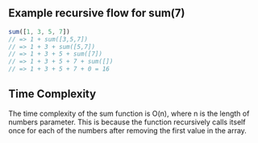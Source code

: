 ## Example recursive flow for sum(7)

```typescript
sum([1, 3, 5, 7])
// => 1 + sum([3,5,7])
// => 1 + 3 + sum([5,7])
// => 1 + 3 + 5 + sum([7])
// => 1 + 3 + 5 + 7 + sum([])
// => 1 + 3 + 5 + 7 + 0 = 16
```

## Time Complexity

The time complexity of the sum function is O(n), where n is the length of numbers parameter. This is because the function recursively calls itself once for each of the numbers after removing the first value in the array.
